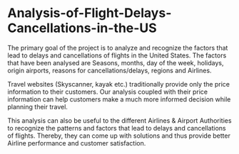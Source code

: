 # Analysis-of-Flight-Delays-Cancellations-in-the-US
The primary goal of the project is to analyze and recognize the factors that lead to delays and cancellations of flights in the United States. The factors that have been analysed are Seasons, months, day of the week, holidays, origin airports, reasons for cancellations/delays, regions and Airlines.

Travel websites (Skyscanner, kayak etc.) traditionally provide only the price information to their customers. Our analysis coupled with their price information can help customers make a much more informed decision while planning their travel.

This analysis can also be useful to the different Airlines & Airport Authorities to recognize the patterns and factors that lead to delays and cancellations of flights. Thereby, they can come up with solutions and thus provide better Airline performance and customer satisfaction.
